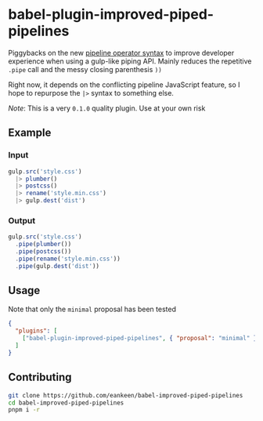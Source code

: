 # babel-plugin-improved-piped-pipelines

Piggybacks on the new [pipeline operator syntax](https://github.com/tc39/proposal-pipeline-operator) to improve developer experience when using a gulp-like piping API. Mainly reduces the repetitive `.pipe` call and the messy closing parenthesis `))`

Right now, it depends on the conflicting pipeline JavaScript feature, so I hope to repurpose the `|>` syntax to something else.

*Note*: This is a very `0.1.0` quality plugin. Use at your own risk

## Example

### Input

```js
gulp.src('style.css')
  |> plumber()
  |> postcss()
  |> rename('style.min.css')
  |> gulp.dest('dist')
```

### Output

```js
gulp.src('style.css')
  .pipe(plumber())
  .pipe(postcss())
  .pipe(rename('style.min.css'))
  .pipe(gulp.dest('dist'))
```

## Usage

Note that only the `minimal` proposal has been tested

```json
{
  "plugins": [
    ["babel-plugin-improved-piped-pipelines", { "proposal": "minimal" }]
  ]
}
```

## Contributing

```sh
git clone https://github.com/eankeen/babel-improved-piped-pipelines
cd babel-improved-piped-pipelines
pnpm i -r
```

